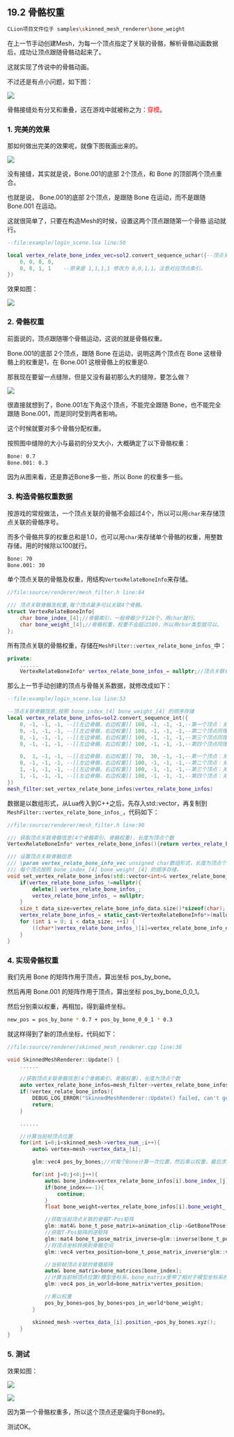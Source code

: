 ﻿## 19.2 骨骼权重

```bash
CLion项目文件位于 samples\skinned_mesh_renderer\bone_weight
```

在上一节手动创建Mesh，为每一个顶点指定了关联的骨骼，解析骨骼动画数据后，成功让顶点跟随骨骼动起来了。

这就实现了传说中的骨骼动画。

不过还是有点小问题，如下图：

![](../../imgs/skinned_mesh_renderer/bone_weight/problem.jpg)

骨骼接缝处有分叉和重叠，这在游戏中就被称之为：<font color=red>穿模</font>。

### 1. 完美的效果

那如何做出完美的效果呢，就像下图我画出来的。

![](../../imgs/skinned_mesh_renderer/bone_weight/no_problem.jpg)

没有接缝，其实就是说，Bone.001的底部 2个顶点，和 Bone 的顶部两个顶点重合。

也就是说， Bone.001的底部 2个顶点，是跟随 Bone 在运动，而不是跟随 Bone.001 在运动。

这就很简单了，只要在构造Mesh的时候，设置这两个顶点跟随第一个骨骼 运动就行。

```lua
--file:example/login_scene.lua line:50

local vertex_relate_bone_index_vec=sol2.convert_sequence_uchar({--顶点关联的骨骼序号
    0, 0, 0, 0,
    0, 0, 1, 1    --原来是 1,1,1,1 修改为 0,0,1,1。注意对应顶点索引。
})
```

效果如图：

![](../../imgs/skinned_mesh_renderer/bone_weight/looks_good.gif)

### 2. 骨骼权重

前面说的，顶点跟随哪个骨骼运动，这说的就是骨骼权重。

Bone.001的底部 2个顶点，跟随 Bone 在运动，说明这两个顶点在 Bone 这根骨骼上的权重是1，在 Bone.001 这根骨骼上的权重是0.

那我现在要留一点缝隙，但是又没有最初那么大的缝隙，要怎么做？

![](../../imgs/skinned_mesh_renderer/bone_weight/some_white.jpg)

很直接就想到了，Bone.001左下角这个顶点，不能完全跟随 Bone，也不能完全跟随 Bone.001，而是同时受到两者影响。

这个时候就要对多个骨骼分配权重。

按照图中缝隙的大小与最初的分叉大小，大概确定了以下骨骼权重：

```bash
Bone: 0.7
Bone.001: 0.3
```

因为从图来看，还是靠近Bone多一些，所以 Bone 的权重多一些。

### 3. 构造骨骼权重数据

按游戏的常规做法，一个顶点关联的骨骼不会超过4个，所以可以用`char`来存储顶点关联的骨骼序号。

而多个骨骼共享的权重总和是1.0，也可以用`char`来存储单个骨骼的权重，用整数存储，用的时候除以100就行。

```bash
Bone: 70
Bone.001: 30
```

单个顶点关联的骨骼及权重，用结构`VertexRelateBoneInfo`来存储。

```c++
//file:source/renderer/mesh_filter.h line:84

/// 顶点关联骨骼及权重,每个顶点最多可以关联4个骨骼。
struct VertexRelateBoneInfo{
    char bone_index_[4];//骨骼索引，一般骨骼少于128个，用char就行。
    char bone_weight_[4];//骨骼权重，权重不会超过100，所以用char类型就可以。
};
```

所有顶点关联的骨骼权重，存储在`MeshFilter::vertex_relate_bone_infos_`中：

```c++
private:
    ......
    VertexRelateBoneInfo* vertex_relate_bone_infos_= nullptr;//顶点关联骨骼信息(4个骨骼索引、权重)，长度为顶点数
```

那么上一节手动创建的顶点与骨骼关系数据，就修改成如下：

```lua
--file:example/login_scene.lua line:53

--顶点关联骨骼信息,按照 bone_index_[4] bone_weight_[4] 的顺序存储
local vertex_relate_bone_infos=sol2.convert_sequence_int({
    0, -1, -1, -1, --[[左边骨骼，右边权重]] 100, -1, -1, -1,--第一个顶点：关联骨骼0，权重是1。注意-1表示无骨骼。
    0, -1, -1, -1, --[[左边骨骼，右边权重]] 100, -1, -1, -1,--第二个顶点同理
    0, -1, -1, -1, --[[左边骨骼，右边权重]] 100, -1, -1, -1,--第三个顶点同理
    0, -1, -1, -1, --[[左边骨骼，右边权重]] 100, -1, -1, -1,--第四个顶点同理

    0,  1, -1, -1, --[[左边骨骼，右边权重]] 70,  30, -1, -1,--第一个顶点：关联骨骼0，权重0.7，关联骨骼1，权重0.3。
    0, -1, -1, -1, --[[左边骨骼，右边权重]] 100, -1, -1, -1,--第二个顶点：关联骨骼0，权重1.
    1, -1, -1, -1, --[[左边骨骼，右边权重]] 100, -1, -1, -1,--第三个顶点：关联骨骼1，权重1.
    1, -1, -1, -1, --[[左边骨骼，右边权重]] 100, -1, -1, -1,--第四个顶点：关联骨骼1，权重1.
})
mesh_filter:set_vertex_relate_bone_infos(vertex_relate_bone_infos)
```

数据是以数组形式，从Lua传入到C++之后，先存入std::vector，再复制到`MeshFilter::vertex_relate_bone_infos_`，代码如下：

```c++
//file:source/renderer/mesh_filter.h line:90

/// 获取顶点关联骨骼信息(4个骨骼索引、骨骼权重)，长度为顶点个数
VertexRelateBoneInfo* vertex_relate_bone_infos(){return vertex_relate_bone_infos_;};

/// 设置顶点关联骨骼信息
/// \param vertex_relate_bone_info_vec unsigned char数组形式，长度为顶点个数*8.
/// 每个顶点按照 bone_index_[4] bone_weight_[4] 的顺序存储，
void set_vertex_relate_bone_infos(std::vector<int>& vertex_relate_bone_info_data){
    if(vertex_relate_bone_infos_!=nullptr){
        delete[] vertex_relate_bone_infos_;
        vertex_relate_bone_infos_ = nullptr;
    }
    size_t data_size=vertex_relate_bone_info_data.size()*sizeof(char);
    vertex_relate_bone_infos_= static_cast<VertexRelateBoneInfo*>(malloc(data_size));
    for (int i = 0; i < data_size; ++i) {
        ((char*)vertex_relate_bone_infos_)[i]=vertex_relate_bone_info_data[i];
    }
}
```

### 4. 实现骨骼权重

我们先用 Bone 的矩阵作用于顶点，算出坐标 pos_by_bone。

然后再用 Bone.001 的矩阵作用于顶点，算出坐标 pos_by_bone_0_0_1。

然后分别乘以权重，再相加，得到最终坐标。

```bash
new_pos = pos_by_bone * 0.7 + pos_by_bone_0_0_1 * 0.3
```

就这样得到了新的顶点坐标，代码如下：

```c++
//file:source/renderer/skinned_mesh_renderer.cpp line:38

void SkinnedMeshRenderer::Update() {
    ......

    //获取顶点关联骨骼信息(4个骨骼索引、骨骼权重)，长度为顶点个数
    auto vertex_relate_bone_infos=mesh_filter->vertex_relate_bone_infos();
    if(!vertex_relate_bone_infos){
        DEBUG_LOG_ERROR("SkinnedMeshRenderer::Update() failed, can't get vertex_relate_bone_infos");
        return;
    }

    ......

    //计算当前帧顶点位置
    for(int i=0;i<skinned_mesh->vertex_num_;i++){
        auto& vertex=mesh->vertex_data_[i];

        glm::vec4 pos_by_bones;//对每个Bone计算一次位置，然后乘以权重，最后求和

        for(int j=0;j<4;j++){
            auto& bone_index=vertex_relate_bone_infos[i].bone_index_[j];//顶点关联的骨骼索引
            if(bone_index==-1){
                continue;
            }
            float bone_weight=vertex_relate_bone_infos[i].bone_weight_[j]/100.f;//顶点关联的骨骼权重

            //获取当前顶点关联的骨骼T-Pos矩阵
            glm::mat4& bone_t_pose_matrix=animation_clip->GetBoneTPose(bone_index);
            //获取T-Pos矩阵的逆矩阵
            glm::mat4 bone_t_pose_matrix_inverse=glm::inverse(bone_t_pose_matrix);
            //将顶点坐标转换到骨骼空间
            glm::vec4 vertex_position=bone_t_pose_matrix_inverse*glm::vec4(vertex.position_,1.0f);

            //当前帧顶点关联的骨骼矩阵
            auto& bone_matrix=bone_matrices[bone_index];
            //计算当前帧顶点位置(模型坐标系，bone_matrix里带了相对于模型坐标系的位置，作用到骨骼坐标系的位置上，就转换到了模型坐标系)
            glm::vec4 pos_in_world=bone_matrix*vertex_position;

            //乘以权重
            pos_by_bones=pos_by_bones+pos_in_world*bone_weight;
        }

        skinned_mesh->vertex_data_[i].position_=pos_by_bones.xyz();
    }
}
```

### 5. 测试

效果如图：

![](../../imgs/skinned_mesh_renderer/bone_weight/some_cracks.gif)

![](../../imgs/skinned_mesh_renderer/bone_weight/some_cracks.jpg)

因为第一个骨骼权重多，所以这个顶点还是偏向于Bone的。

测试OK。